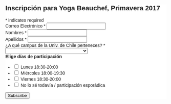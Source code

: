 <!-- Begin MailChimp Signup Form -->
<link href="//cdn-images.mailchimp.com/embedcode/classic-10_7.css" rel="stylesheet" type="text/css">
<style type="text/css">
	#mc_embed_signup{background:#fff; clear:left; font:14px Helvetica,Arial,sans-serif; }
	/* Add your own MailChimp form style overrides in your site stylesheet or in this style block.
	   We recommend moving this block and the preceding CSS link to the HEAD of your HTML file. */
</style>
<div id="mc_embed_signup">
<form action="//github.us14.list-manage.com/subscribe/post?u=d287f74647e40cba1b56437bf&amp;id=bdb7ec9386" method="post" id="mc-embedded-subscribe-form" name="mc-embedded-subscribe-form" class="validate" target="_blank" novalidate>
    <div id="mc_embed_signup_scroll">
	<h2>Inscripción para Yoga Beauchef, Primavera 2017</h2>
<div class="indicates-required"><span class="asterisk">*</span> indicates required</div>
<div class="mc-field-group">
	<label for="mce-EMAIL">Correo Electrónico  <span class="asterisk">*</span>
</label>
	<input type="email" value="" name="EMAIL" class="required email" id="mce-EMAIL">
</div>
<div class="mc-field-group">
	<label for="mce-FNAME">Nombres  <span class="asterisk">*</span>
</label>
	<input type="text" value="" name="FNAME" class="required" id="mce-FNAME">
</div>
<div class="mc-field-group">
	<label for="mce-LNAME">Apellidos  <span class="asterisk">*</span>
</label>
	<input type="text" value="" name="LNAME" class="required" id="mce-LNAME">
</div>
<div class="mc-field-group">
	<label for="mce-CAMPUS">¿A qué campus de la Univ. de Chile perteneces?  <span class="asterisk">*</span>
</label>
	<select name="CAMPUS" class="required" id="mce-CAMPUS">
	<option value=""></option>
	<option value="Escoge una opción">Escoge una opción</option>
<option value="Campus Beauchef">Campus Beauchef</option>
<option value="Campus Andrés Bello">Campus Andrés Bello</option>
<option value="Campus Juan Gómez Millas">Campus Juan Gómez Millas</option>
<option value="Campus Norte">Campus Norte</option>
<option value="Campus Sur">Campus Sur</option>
<option value="Casa Central">Casa Central</option>
<option value="Otros recintos de unidades académicas">Otros recintos de unidades académicas</option>
<option value="Público General">Público General</option>

	</select>
</div>
<div class="mc-field-group input-group">
    <strong>Elige días de participación </strong>
    <ul><li><input type="checkbox" value="1" name="group[5943][1]" id="mce-group[5943]-5943-0"> <label for="mce-group[5943]-5943-0">Lunes 18:30-20:00</label></li>
<li><input type="checkbox" value="2" name="group[5943][2]" id="mce-group[5943]-5943-1"> <label for="mce-group[5943]-5943-1">Miércoles 18:00-19:30</label></li>
<li><input type="checkbox" value="4" name="group[5943][4]" id="mce-group[5943]-5943-2"> <label for="mce-group[5943]-5943-2">Viernes 18:30-20:00</label></li>
<li><input type="checkbox" value="8" name="group[5943][8]" id="mce-group[5943]-5943-3"> <label for="mce-group[5943]-5943-3">No lo sé todavía / participación esporádica</label></li>
</ul>
</div>
	<div id="mce-responses" class="clear">
		<div class="response" id="mce-error-response" style="display:none"></div>
		<div class="response" id="mce-success-response" style="display:none"></div>
	</div>    <!-- real people should not fill this in and expect good things - do not remove this or risk form bot signups-->
    <div style="position: absolute; left: -5000px;" aria-hidden="true"><input type="text" name="b_d287f74647e40cba1b56437bf_bdb7ec9386" tabindex="-1" value=""></div>
    <div class="clear"><input type="submit" value="Subscribe" name="subscribe" id="mc-embedded-subscribe" class="button"></div>
    </div>
</form>
</div>
<script type='text/javascript' src='//s3.amazonaws.com/downloads.mailchimp.com/js/mc-validate.js'></script><script type='text/javascript'>(function($) {window.fnames = new Array(); window.ftypes = new Array();fnames[0]='EMAIL';ftypes[0]='email';fnames[1]='FNAME';ftypes[1]='text';fnames[2]='LNAME';ftypes[2]='text';fnames[3]='CAMPUS';ftypes[3]='dropdown'; /*
 * Translated default messages for the $ validation plugin.
 * Locale: ES
 */
$.extend($.validator.messages, {
  required: "Este campo es obligatorio.",
  remote: "Por favor, rellena este campo.",
  email: "Por favor, escribe una dirección de correo válida",
  url: "Por favor, escribe una URL válida.",
  date: "Por favor, escribe una fecha válida.",
  dateISO: "Por favor, escribe una fecha (ISO) válida.",
  number: "Por favor, escribe un número entero válido.",
  digits: "Por favor, escribe sólo dígitos.",
  creditcard: "Por favor, escribe un número de tarjeta válido.",
  equalTo: "Por favor, escribe el mismo valor de nuevo.",
  accept: "Por favor, escribe un valor con una extensión aceptada.",
  maxlength: $.validator.format("Por favor, no escribas más de {0} caracteres."),
  minlength: $.validator.format("Por favor, no escribas menos de {0} caracteres."),
  rangelength: $.validator.format("Por favor, escribe un valor entre {0} y {1} caracteres."),
  range: $.validator.format("Por favor, escribe un valor entre {0} y {1}."),
  max: $.validator.format("Por favor, escribe un valor menor o igual a {0}."),
  min: $.validator.format("Por favor, escribe un valor mayor o igual a {0}.")
});}(jQuery));var $mcj = jQuery.noConflict(true);</script>
<!--End mc_embed_signup-->
